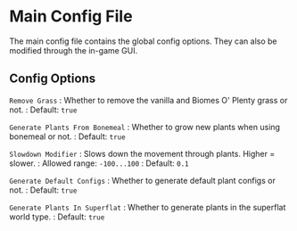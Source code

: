 # Main Config File

The main config file contains the global config options.
They can also be modified through the in-game GUI.

## Config Options

`Remove Grass`
: Whether to remove the vanilla and Biomes O' Plenty grass or not.
: Default: `true`

`Generate Plants From Bonemeal`
: Whether to grow new plants when using bonemeal or not.
: Default: `true`

`Slowdown Modifier`
: Slows down the movement through plants. Higher = slower.
: Allowed range: `-100...100`
: Default: `0.1`

`Generate Default Configs`
: Whether to generate default plant configs or not.
: Default: `true`

`Generate Plants In Superflat`
: Whether to generate plants in the superflat world type.
: Default: `true`
